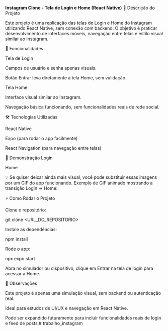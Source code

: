 **Instagram Clone - Tela de Login e Home (React Native)**
🎯 Descrição do Projeto

Este projeto é uma replicação das telas de Login e Home do Instagram utilizando React Native, sem conexão com backend.
O objetivo é praticar desenvolvimento de interfaces móveis, navegação entre telas e estilo visual similar ao Instagram.

🚀 Funcionalidades

Tela de Login

Campos de usuário e senha apenas visuais.

Botão Entrar leva diretamente à tela Home, sem validação.

Tela Home

Interface visual similar ao Instagram.

Navegação básica funcionando, sem funcionalidades reais de rede social.

🛠 Tecnologias Utilizadas

React Native

Expo (para rodar o app facilmente)

React Navigation (para navegação entre telas)

📸 Demonstração
Login

Home

💡 Se quiser deixar ainda mais visual, você pode substituir essas imagens por um GIF do app funcionando.
Exemplo de GIF animado mostrando a transição Login → Home:


⚡ Como Rodar o Projeto

Clone o repositório:

git clone <URL_DO_REPOSITORIO>


Instale as dependências:

npm install


Rode o app:

npx expo start


Abra no simulador ou dispositivo, clique em Entrar na tela de login para acessar a Home.

📝 Observações

Este projeto é apenas uma simulação visual, sem backend ou autenticação real.

Ideal para estudos de UI/UX e navegação em React Native.

Pode ser expandido futuramente para incluir funcionalidades reais de login e feed de posts.# trabalho_instagram
